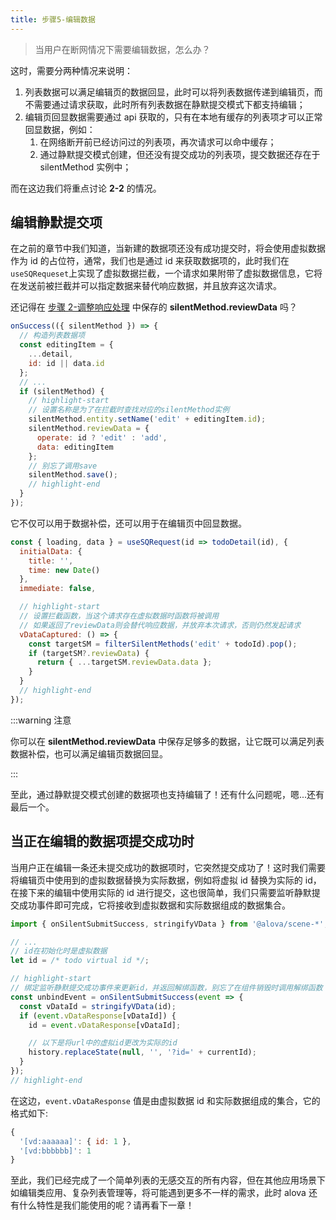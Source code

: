 ```yaml
---
title: 步骤5-编辑数据
---
```


> 当用户在断网情况下需要编辑数据，怎么办？

这时，需要分两种情况来说明：

1. 列表数据可以满足编辑页的数据回显，此时可以将列表数据传递到编辑页，而不需要通过请求获取，此时所有列表数据在静默提交模式下都支持编辑；
2. 编辑页回显数据需要通过 api 获取的，只有在本地有缓存的列表项才可以正常回显数据，例如：
   1. 在网络断开前已经访问过的列表项，再次请求可以命中缓存；
   2. 通过静默提交模式创建，但还没有提交成功的列表项，提交数据还存在于 silentMethod 实例中；

而在这边我们将重点讨论 **2-2** 的情况。

## 编辑静默提交项

在之前的章节中我们知道，当新建的数据项还没有成功提交时，将会使用虚拟数据作为 id 的占位符，通常，我们也是通过 id 来获取数据项的，此时我们在`useSQRequeset`上实现了虚拟数据拦截，一个请求如果附带了虚拟数据信息，它将在发送前被拦截并可以指定数据来替代响应数据，并且放弃这次请求。

还记得在 [步骤 2-调整响应处理](/v2/tutorial/strategy/sensorless-data-interaction/modify-response) 中保存的 **silentMethod.reviewData** 吗？

```javascript
onSuccess(({ silentMethod }) => {
  // 构造列表数据项
  const editingItem = {
    ...detail,
    id: id || data.id
  };
  // ...
  if (silentMethod) {
    // highlight-start
    // 设置名称是为了在拦截时查找对应的silentMethod实例
    silentMethod.entity.setName('edit' + editingItem.id);
    silentMethod.reviewData = {
      operate: id ? 'edit' : 'add',
      data: editingItem
    };
    // 别忘了调用save
    silentMethod.save();
    // highlight-end
  }
});
```

它不仅可以用于数据补偿，还可以用于在编辑页中回显数据。

```javascript
const { loading, data } = useSQRequest(id => todoDetail(id), {
  initialData: {
    title: '',
    time: new Date()
  },
  immediate: false,

  // highlight-start
  // 设置拦截函数，当这个请求存在虚拟数据时函数将被调用
  // 如果返回了reviewData则会替代响应数据，并放弃本次请求，否则仍然发起请求
  vDataCaptured: () => {
    const targetSM = filterSilentMethods('edit' + todoId).pop();
    if (targetSM?.reviewData) {
      return { ...targetSM.reviewData.data };
    }
  }
  // highlight-end
});
```

:::warning 注意

你可以在 **silentMethod.reviewData** 中保存足够多的数据，让它既可以满足列表数据补偿，也可以满足编辑页数据回显。

:::

至此，通过静默提交模式创建的数据项也支持编辑了！还有什么问题呢，嗯...还有最后一个。

## 当正在编辑的数据项提交成功时

当用户正在编辑一条还未提交成功的数据项时，它突然提交成功了！这时我们需要将编辑页中使用到的虚拟数据替换为实际数据，例如将虚拟 id 替换为实际的 id，在接下来的编辑中使用实际的 id 进行提交，这也很简单，我们只需要监听静默提交成功事件即可完成，它将接收到虚拟数据和实际数据组成的数据集合。

```javascript
import { onSilentSubmitSuccess, stringifyVData } from '@alova/scene-*';

// ...
// id在初始化时是虚拟数据
let id = /* todo virtual id */;

// highlight-start
// 绑定监听静默提交成功事件来更新id，并返回解绑函数，别忘了在组件销毁时调用解绑函数
const unbindEvent = onSilentSubmitSuccess(event => {
  const vDataId = stringifyVData(id);
  if (event.vDataResponse[vDataId]) {
    id = event.vDataResponse[vDataId];

    // 以下是将url中的虚拟id更改为实际的id
    history.replaceState(null, '', '?id=' + currentId);
  }
});
// highlight-end
```

在这边，`event.vDataResponse` 值是由虚拟数据 id 和实际数据组成的集合，它的格式如下:

```javascript
{
  '[vd:aaaaaa]': { id: 1 },
  '[vd:bbbbbb]': 1
}
```

至此，我们已经完成了一个简单列表的无感交互的所有内容，但在其他应用场景下如编辑类应用、复杂列表管理等，将可能遇到更多不一样的需求，此时 alova 还有什么特性是我们能使用的呢？请再看下一章！
